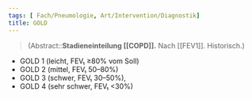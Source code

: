 ```yaml
---
tags: [ Fach/Pneumologie, Art/Intervention/Diagnostik]
title: GOLD
---
```

> (Abstract::**Stadieneinteilung [[COPD]].** Nach [[FEV1]]. Historisch.)
- GOLD 1 (leicht, FEV₁ ≥80% vom Soll)
- GOLD 2 (mittel, FEV₁ 50–80%)
- GOLD 3 (schwer, FEV₁ 30–50%),
- GOLD 4 (sehr schwer, FEV₁ <30%)